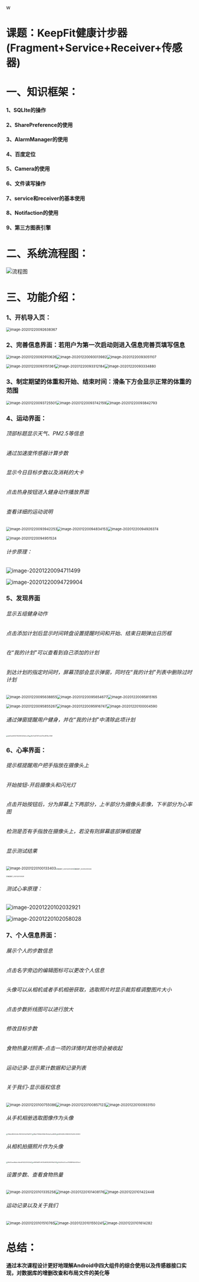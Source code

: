 w

# 课题：KeepFit健康计步器(Fragment+Service+Receiver+传感器)



# 一、知识框架：

#### 1、SQLIte的操作

#### 2、SharePreference的使用

#### 3、AlarmManager的使用

#### 4、百度定位

#### 5、Camera的使用

#### 6、文件读写操作

#### 7、service和receiver的基本使用

#### 8、Notifaction的使用

#### 9、第三方图表引擎



# 二、系统流程图：

![流程图](期末设计实验报告.assets/流程图.jpg)



# 三、功能介绍：

### 1、开机导入页：

<img src="期末设计实验报告.assets/image-20201220092638367.png" alt="image-20201220092638367" style="zoom:67%;" />



### 2、完善信息界面：若用户为第一次启动则进入信息完善页填写信息

<img src="期末设计实验报告.assets/image-20201220092910626.png" alt="image-20201220092910626" style="zoom:67%;" /><img src="期末设计实验报告.assets/image-20201220093013982.png" alt="image-20201220093013982" style="zoom:67%;" /><img src="期末设计实验报告.assets/image-20201220093051107.png" alt="image-20201220093051107" style="zoom: 67%;" />

<img src="期末设计实验报告.assets/image-20201220093151361.png" alt="image-20201220093151361" style="zoom:67%;" /><img src="期末设计实验报告.assets/image-20201220093312184.png" alt="image-20201220093312184" style="zoom:67%;" /><img src="期末设计实验报告.assets/image-20201220093334880.png" alt="image-20201220093334880" style="zoom:67%;" />



### 3、制定期望的体重和开始、结束时间：滑条下方会显示正常的体重的范围

<img src="期末设计实验报告.assets/image-20201220093725501.png" alt="image-20201220093725501" style="zoom:67%;" /><img src="期末设计实验报告.assets/image-20201220093742159.png" alt="image-20201220093742159" style="zoom:67%;" /><img src="期末设计实验报告.assets/image-20201220093842793.png" alt="image-20201220093842793" style="zoom:67%;" />





### 4、运动界面：

###### 顶部标题显示天气、PM2.5等信息

###### 通过加速度传感器计算步数

###### 显示今日目标步数以及消耗的大卡

###### 点击热身按钮进入健身动作播放界面

###### 查看详细的运动说明

<img src="期末设计实验报告.assets/image-20201220093942253.png" alt="image-20201220093942253" style="zoom:67%;" /><img src="期末设计实验报告.assets/image-20201220094834153.png" alt="image-20201220094834153" style="zoom:67%;" /><img src="期末设计实验报告.assets/image-20201220094926374.png" alt="image-20201220094926374" style="zoom:67%;" />



<img src="期末设计实验报告.assets/image-20201220094951524.png" alt="image-20201220094951524" style="zoom:67%;" />



###### 计步原理：

![image-20201220094711499](期末设计实验报告.assets/image-20201220094711499.png)



![image-20201220094729904](期末设计实验报告.assets/image-20201220094729904.png)







### 5、发现界面

###### 显示五组健身动作

###### 点击添加计划后显示时间转盘设置提醒时间和开始、结束日期弹出日历框

###### 在“我的计划”可以查看到自己添加的计划

###### 到达计划的指定时间时，屏幕顶部会显示弹窗，同时在“我的计划”列表中删除过时计划

<img src="期末设计实验报告.assets/image-20201220095638855.png" alt="image-20201220095638855" style="zoom:67%;" /><img src="期末设计实验报告.assets/image-20201220095654677.png" alt="image-20201220095654677" style="zoom:67%;" /><img src="期末设计实验报告.assets/image-20201220095815165.png" alt="image-20201220095815165" style="zoom:67%;" />



<img src="期末设计实验报告.assets/image-20201220095855267.png" alt="image-20201220095855267" style="zoom:67%;" /><img src="期末设计实验报告.assets/image-20201220095916747.png" alt="image-20201220095916747" style="zoom:67%;" /><img src="期末设计实验报告.assets/image-20201220100004590.png" alt="image-20201220100004590" style="zoom:67%;" />



###### 通过弹窗提醒用户健身，并在“我的计划”中清除此项计划

<img src="期末设计实验报告.assets/dafd1ea0f49279525953b15dfecdf1a.png" alt="dafd1ea0f49279525953b15dfecdf1a" style="zoom:25%;" /><img src="期末设计实验报告.assets/8bf7ed070ff1c0a075bd1811bc0166f.png" alt="8bf7ed070ff1c0a075bd1811bc0166f" style="zoom:25%;" />





### 6、心率界面：

###### 提示框提醒用户把手指放在摄像头上

###### 开始按钮-开启摄像头和闪光灯

###### 点击开始按钮后，分为屏幕上下两部分，上半部分为摄像头影像，下半部分为心率图

###### 检测是否有手指放在摄像头上，若没有则屏幕底部弹框提醒

###### 显示测试结果

<img src="期末设计实验报告.assets/image-20201220100133403.png" alt="image-20201220100133403" style="zoom:67%;" /><img src="期末设计实验报告.assets/微信图片_20201220100518.jpg" alt="微信图片_20201220100518" style="zoom: 25%;" /><img src="期末设计实验报告.assets/微信图片_20201220100530.jpg" alt="微信图片_20201220100530" style="zoom:25%;" />





<img src="期末设计实验报告.assets/微信图片_20201220100538.jpg" alt="微信图片_20201220100538" style="zoom:25%;" />

###### 测试心率原理：

![image-20201220102032921](期末设计实验报告.assets/image-20201220102032921.png)



![image-20201220102058028](期末设计实验报告.assets/image-20201220102058028.png)





### 7、个人信息界面：

###### 展示个人的步数信息

###### 点击名字旁边的编辑图标可以更改个人信息

###### 头像可以从相机或者手机相册获取，选取照片时显示裁剪框调整图片大小

###### 点击步数折线图可以进行放大

###### 修改目标步数

###### 食物热量对照表-点击一项的详情时其他项会被收起

###### 运动记录-显示累计数据和记录列表

###### 关于我们-显示版权信息



<img src="期末设计实验报告.assets/image-20201220100755086.png" alt="image-20201220100755086" style="zoom:67%;" /><img src="期末设计实验报告.assets/image-20201220100857123.png" alt="image-20201220100857123" style="zoom:67%;" /><img src="期末设计实验报告.assets/image-20201220100933150.png" alt="image-20201220100933150" style="zoom:67%;" />





###### 从手机相册选取图像作为头像

<img src="期末设计实验报告.assets/764bb983422d5c76907d304d79d8707.jpg" alt="764bb983422d5c76907d304d79d8707" style="zoom:25%;" /><img src="期末设计实验报告.assets/38be71f906b90ff4b784e5a7acd9608.jpg" alt="38be71f906b90ff4b784e5a7acd9608" style="zoom:25%;" /><img src="期末设计实验报告.assets/6d1f56498c0ff482657fe009c120363.jpg" alt="6d1f56498c0ff482657fe009c120363" style="zoom:25%;" />



###### 从相机拍摄照片作为头像

<img src="期末设计实验报告.assets/66d50eee6bbbc9a6e461422235324d7-1608443475175.png" alt="66d50eee6bbbc9a6e461422235324d7" style="zoom:25%;" /><img src="期末设计实验报告.assets/e8683b897c96135d8582260919d3301-1608443445450.png" alt="e8683b897c96135d8582260919d3301" style="zoom:25%;" /><img src="期末设计实验报告.assets/6fa00fcb32cec119488f6b5cf530ecf-1608443461138.png" alt="6fa00fcb32cec119488f6b5cf530ecf" style="zoom:25%;" />





###### 设置步数、查看食物热量

<img src="期末设计实验报告.assets/image-20201220101335258.png" alt="image-20201220101335258" style="zoom:67%;" /><img src="期末设计实验报告.assets/image-20201220101408176.png" alt="image-20201220101408176" style="zoom:67%;" /><img src="期末设计实验报告.assets/image-20201220101422448.png" alt="image-20201220101422448" style="zoom:67%;" />



###### 运动记录以及关于我们

<img src="期末设计实验报告.assets/image-20201220101510765.png" alt="image-20201220101510765" style="zoom:67%;" /><img src="期末设计实验报告.assets/image-20201220101550241.png" alt="image-20201220101550241" style="zoom:67%;" /><img src="期末设计实验报告.assets/image-20201220101614282.png" alt="image-20201220101614282" style="zoom:67%;" />





# 总结：

#### 通过本次课程设计更好地理解Android中四大组件的综合使用以及传感器接口实现，对数据库的增删改查和布局文件的美化等